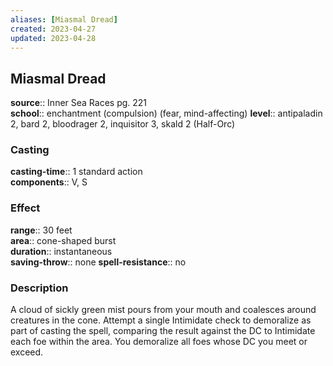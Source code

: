 ```yaml
---
aliases: [Miasmal Dread]
created: 2023-04-27
updated: 2023-04-28
---
```


## Miasmal Dread

**source**:: Inner Sea Races pg. 221  
**school**:: enchantment (compulsion) (fear, mind-affecting)
**level**:: antipaladin 2, bard 2, bloodrager 2, inquisitor 3, skald 2 (Half-Orc)

### Casting

**casting-time**:: 1 standard action  
**components**:: V, S

### Effect

**range**:: 30 feet  
**area**:: cone-shaped burst  
**duration**:: instantaneous  
**saving-throw**:: none
**spell-resistance**:: no

### Description

A cloud of sickly green mist pours from your mouth and coalesces around creatures in the cone. Attempt a single Intimidate check to demoralize as part of casting the spell, comparing the result against the DC to Intimidate each foe within the area. You demoralize all foes whose DC you meet or exceed.
